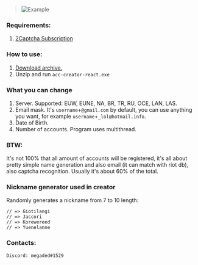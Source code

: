 > ![Example](https://i.ibb.co/K6k8Vc9/acc-creator-react.jpg)

### Requirements:

1. [2Captcha Subscription](http://2captcha.com/?from=8859803)

### How to use:

1. [Download archive.](https://github.com/lociero/League-of-Legends-Accounts-Creator/releases/tag/crator)
2. Unzip and run `acc-creator-react.exe`

### What you can change

1. Server. Supported: EUW, EUNE, NA, BR, TR, RU, OCE, LAN, LAS.
2. Email mask. It's `username`+`@gmail.com` by default, you can use anything you want, for example `username`+`_lol@hotmail.info`.
3. Date of Birth.
4. Number of accounts. Program uses multithread.

### BTW:
It's not 100% that all amount of accounts will be registered, it's all about pretty simple name generation and also email (it can match with riot db), also captcha recognition. Usually it's about 60% of the total.
### Nickname generator used in creator
Randomly generates a nickname from 7 to 10 length:
```
// => Giotilangi
// => Jaccori
// => Korewereed
// => Yuenelanne
```

### Contacts:
```
Discord: megaded#1529
```
